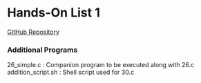 # Hands-On List 1

[GitHub Repository](https://github.com/aishwarya-panampilly/IIIT-B_Software_Systems)

### Additional Programs
26_simple.c : Companion program to be executed along with 26.c
addition_script.sh : Shell script used for 30.c


